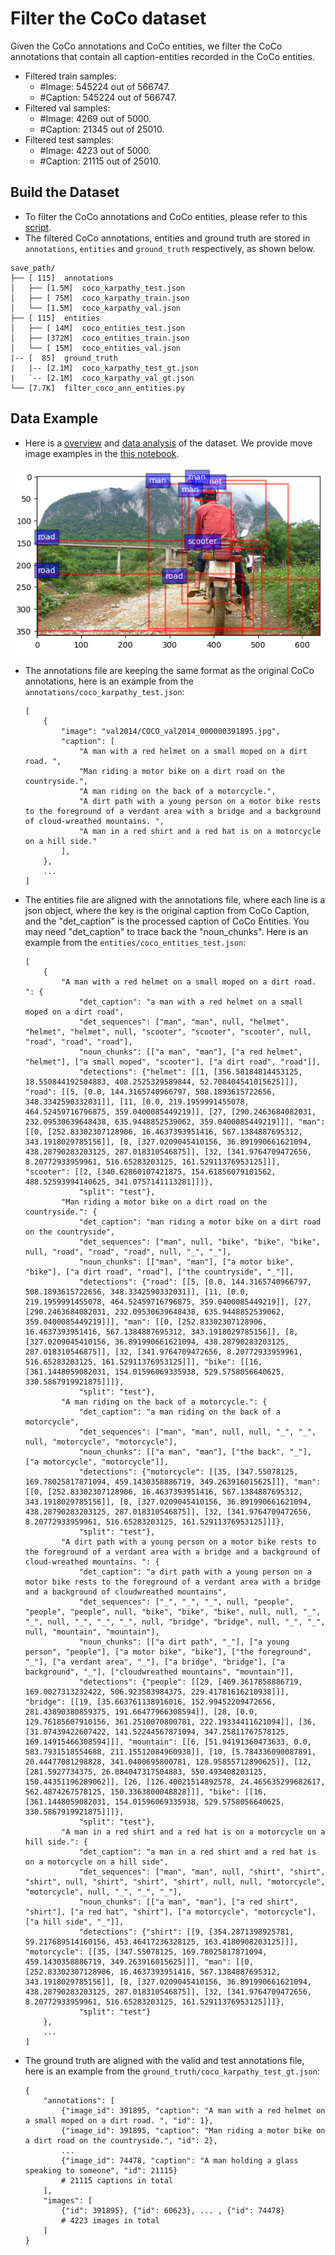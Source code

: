 # Filter the CoCo dataset

Given the CoCo annotations and CoCo entities, we filter the CoCo annotations that contain all caption-entities recorded in the CoCo entities.

- Filtered train samples: 
    - #Image: 545224 out of 566747.
    - #Caption: 545224 out of 566747.
- Filtered val samples: 
    - #Image: 4269 out of 5000.
    - #Caption: 21345 out of 25010.
- Filtered test samples: 
    - #Image: 4223 out of 5000.
    - #Caption: 21115 out of 25010.

## Build the Dataset

- To filter the CoCo annotations and CoCo entities, please refer to this [script](./filter_coco_ann_entities.py).
- The filtered CoCo annotations, entities and ground truth are stored in `annotations`, `entities` and `ground_truth` respectively, as shown below.

```
save_path/
├── [ 115]  annotations
│   ├── [1.5M]  coco_karpathy_test.json
│   ├── [ 75M]  coco_karpathy_train.json
│   └── [1.5M]  coco_karpathy_val.json
├── [ 115]  entities
│   ├── [ 14M]  coco_entities_test.json
│   ├── [372M]  coco_entities_train.json
│   └── [ 15M]  coco_entities_val.json
|-- [  85]  ground_truth
|   |-- [2.1M]  coco_karpathy_test_gt.json
|   `-- [2.1M]  coco_karpathy_val_gt.json
└── [7.7K]  filter_coco_ann_entities.py
```

## Data Example

- Here is a [overview](./notebooks/Overview.ipynb) and [data analysis](./notebooks/Data_Analysis.ipynb) of the dataset.  We provide move image examples in the [this notebook](./notebooks/Examples.ipynb).

![tesxt_idx0](../../Examples/CoCo_Entities/test_idx0.png)

- The annotations file are keeping the same format as the original CoCo annotations, here is an example from the `annotations/coco_karpathy_test.json`:

    ```
    [
        {
            "image": "val2014/COCO_val2014_000000391895.jpg",
            "caption": [
                "A man with a red helmet on a small moped on a dirt road. ",
                "Man riding a motor bike on a dirt road on the countryside.",
                "A man riding on the back of a motorcycle.",
                "A dirt path with a young person on a motor bike rests to the foreground of a verdant area with a bridge and a background of cloud-wreathed mountains. ",
                "A man in a red shirt and a red hat is on a motorcycle on a hill side."
            ],
        },
        ...
    ]
    ```

- The entities file are aligned with the annotations file, where each line is a json object, where the key is the original caption from CoCo Caption, and the "det_caption" is the processed caption of CoCo Entities. You may need "det_caption" to trace back the "noun_chunks". Here is an example from the `entities/coco_entities_test.json`:

    ```
    [
        {
            "A man with a red helmet on a small moped on a dirt road. ": {
                "det_caption": "a man with a red helmet on a small moped on a dirt road",
                "det_sequences": ["man", "man", null, "helmet", "helmet", "helmet", null, "scooter", "scooter", "scooter", null, "road", "road", "road"], 
                "noun_chunks": [["a man", "man"], ["a red helmet", "helmet"], ["a small moped", "scooter"], ["a dirt road", "road"]], 
                "detections": {"helmet": [[1, [356.58184814453125, 18.550844192504883, 408.2525329589844, 52.708404541015625]]], "road": [[5, [0.0, 144.3165740966797, 508.1893615722656, 348.3342590332031]], [11, [0.0, 219.1959991455078, 464.52459716796875, 359.0400085449219]], [27, [290.2463684082031, 232.09530639648438, 635.9448852539062, 359.0400085449219]]], "man": [[0, [252.83302307128906, 16.4637393951416, 567.1384887695312, 343.1918029785156]], [8, [327.0209045410156, 36.891990661621094, 438.28790283203125, 287.018310546875]], [32, [341.9764709472656, 8.20772933959961, 516.65283203125, 161.52911376953125]]], "scooter": [[2, [340.62860107421875, 154.61856079101562, 488.52593994140625, 341.0757141113281]]]}, 
                "split": "test"}, 
            "Man riding a motor bike on a dirt road on the countryside.": {
                "det_caption": "man riding a motor bike on a dirt road on the countryside",
                "det_sequences": ["man", null, "bike", "bike", "bike", null, "road", "road", "road", null, "_", "_"], 
                "noun_chunks": [["man", "man"], ["a motor bike", "bike"], ["a dirt road", "road"], ["the countryside", "_"]], 
                "detections": {"road": [[5, [0.0, 144.3165740966797, 508.1893615722656, 348.3342590332031]], [11, [0.0, 219.1959991455078, 464.52459716796875, 359.0400085449219]], [27, [290.2463684082031, 232.09530639648438, 635.9448852539062, 359.0400085449219]]], "man": [[0, [252.83302307128906, 16.4637393951416, 567.1384887695312, 343.1918029785156]], [8, [327.0209045410156, 36.891990661621094, 438.28790283203125, 287.018310546875]], [32, [341.9764709472656, 8.20772933959961, 516.65283203125, 161.52911376953125]]], "bike": [[16, [361.1448059082031, 154.01596069335938, 529.5758056640625, 330.5867919921875]]]}, 
                "split": "test"}, 
            "A man riding on the back of a motorcycle.": {
                "det_caption": "a man riding on the back of a motorcycle",
                "det_sequences": ["man", "man", null, null, "_", "_", null, "motorcycle", "motorcycle"], 
                "noun_chunks": [["a man", "man"], ["the back", "_"], ["a motorcycle", "motorcycle"]], 
                "detections": {"motorcycle": [[35, [347.55078125, 169.78025817871094, 459.1430358886719, 349.263916015625]]], "man": [[0, [252.83302307128906, 16.4637393951416, 567.1384887695312, 343.1918029785156]], [8, [327.0209045410156, 36.891990661621094, 438.28790283203125, 287.018310546875]], [32, [341.9764709472656, 8.20772933959961, 516.65283203125, 161.52911376953125]]]}, 
                "split": "test"}, 
            "A dirt path with a young person on a motor bike rests to the foreground of a verdant area with a bridge and a background of cloud-wreathed mountains. ": {
                "det_caption": "a dirt path with a young person on a motor bike rests to the foreground of a verdant area with a bridge and a background of cloudwreathed mountains",
                "det_sequences": ["_", "_", "_", null, "people", "people", "people", null, "bike", "bike", "bike", null, null, "_", "_", null, "_", "_", "_", null, "bridge", "bridge", null, "_", "_", null, "mountain", "mountain"], 
                "noun_chunks": [["a dirt path", "_"], ["a young person", "people"], ["a motor bike", "bike"], ["the foreground", "_"], ["a verdant area", "_"], ["a bridge", "bridge"], ["a background", "_"], ["cloudwreathed mountains", "mountain"]], 
                "detections": {"people": [[29, [469.3617858886719, 169.0027313232422, 506.923583984375, 229.41781616210938]]], "bridge": [[19, [35.663761138916016, 152.99452209472656, 281.43890380859375, 191.66477966308594]], [28, [0.0, 129.76185607910156, 361.2510070800781, 222.19334411621094]], [36, [31.07439422607422, 141.52244567871094, 347.25811767578125, 169.14915466308594]]], "mountain": [[6, [51.94191360473633, 0.0, 583.7931518554688, 211.15512084960938]], [10, [5.784336090087891, 20.44477081298828, 341.0400695800781, 128.95855712890625]], [12, [281.5927734375, 26.084047317504883, 550.493408203125, 150.44351196289062]], [26, [126.40021514892578, 24.465635299682617, 562.4874267578125, 150.3363800048828]]], "bike": [[16, [361.1448059082031, 154.01596069335938, 529.5758056640625, 330.5867919921875]]]}, 
                "split": "test"}, 
            "A man in a red shirt and a red hat is on a motorcycle on a hill side.": {
                "det_caption": "a man in a red shirt and a red hat is on a motorcycle on a hill side",
                "det_sequences": ["man", "man", null, "shirt", "shirt", "shirt", null, "shirt", "shirt", "shirt", null, null, "motorcycle", "motorcycle", null, "_", "_", "_"], 
                "noun_chunks": [["a man", "man"], ["a red shirt", "shirt"], ["a red hat", "shirt"], ["a motorcycle", "motorcycle"], ["a hill side", "_"]], 
                "detections": {"shirt": [[9, [354.2871398925781, 59.217689514160156, 453.46417236328125, 163.4180908203125]]], "motorcycle": [[35, [347.55078125, 169.78025817871094, 459.1430358886719, 349.263916015625]]], "man": [[0, [252.83302307128906, 16.4637393951416, 567.1384887695312, 343.1918029785156]], [8, [327.0209045410156, 36.891990661621094, 438.28790283203125, 287.018310546875]], [32, [341.9764709472656, 8.20772933959961, 516.65283203125, 161.52911376953125]]]}, 
                "split": "test"}
        },
        ...
    ]
    ```

- The ground truth are aligned with the valid and test annotations file, here is an example from the `ground_truth/coco_karpathy_test_gt.json`:

    ```
    {
        "annotations": [
            {"image_id": 391895, "caption": "A man with a red helmet on a small moped on a dirt road. ", "id": 1}, 
            {"image_id": 391895, "caption": "Man riding a motor bike on a dirt road on the countryside.", "id": 2}, 
            ...
            {"image_id": 74478, "caption": "A man holding a glass speaking to someone", "id": 21115} 
            # 21115 captions in total
        ],
        "images": [
            {"id": 391895}, {"id": 60623}, ... , {"id": 74478}  
            # 4223 images in total 
        ]
    }
    ```
